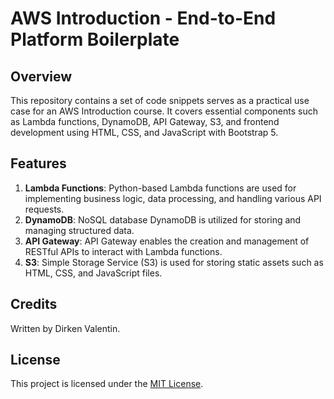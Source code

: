 # AWS Introduction - End-to-End Platform Boilerplate

## Overview
This repository contains a set of code snippets serves as a practical use case for an AWS Introduction course. It covers essential components such as Lambda functions, DynamoDB, API Gateway, S3, and frontend development using HTML, CSS, and JavaScript with Bootstrap 5.

## Features
1. **Lambda Functions**: Python-based Lambda functions are used for implementing business logic, data processing, and handling various API requests.
2. **DynamoDB**: NoSQL database DynamoDB is utilized for storing and managing structured data.
3. **API Gateway**: API Gateway enables the creation and management of RESTful APIs to interact with Lambda functions.
4. **S3**: Simple Storage Service (S3) is used for storing static assets such as HTML, CSS, and JavaScript files.

## Credits
Written by Dirken Valentin.

## License
This project is licensed under the [MIT License](LICENSE).
